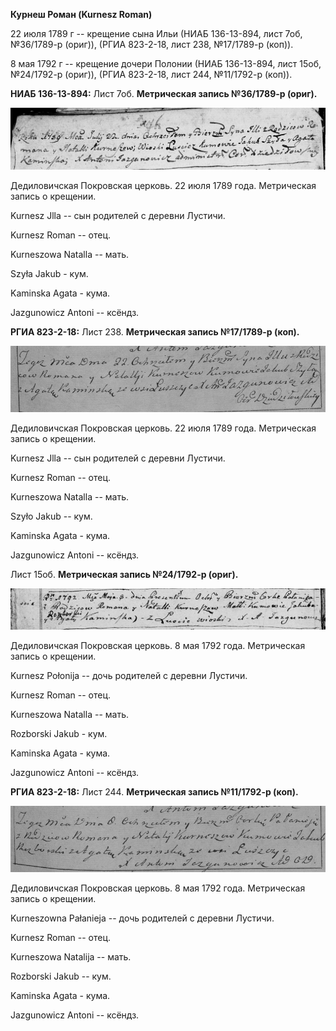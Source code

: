 **Курнеш Роман (Kurnesz Roman)**

22 июля 1789 г -- крещение сына Ильи (НИАБ 136-13-894, лист 7об,
№36/1789-р (ориг)), (РГИА 823-2-18, лист 238, №17/1789-р (коп)).

8 мая 1792 г -- крещение дочери Полонии (НИАБ 136-13-894, лист 15об,
№24/1792-р (ориг)), (РГИА 823-2-18, лист 244, №11/1792-р (коп)).

**НИАБ 136-13-894:** Лист 7об. **Метрическая запись №36/1789-р (ориг).**

![](./media/490a095bd3a4f012decad411221a570c1b252d98.png)

Дедиловичская Покровская церковь. 22 июля 1789 года. Метрическая запись
о крещении.

Kurnesz Jlla -- сын родителей с деревни Лустичи.

Kurnesz Roman -- отец.

Kurneszowa Natalla -- мать.

Szyła Jakub - кум.

Kaminska Agata - кума.

Jazgunowicz Antoni -- ксёндз.

**РГИА 823-2-18:** Лист 238. **Метрическая запись №17/1789-р (коп).**

![](./media/292a193d04349e85b3e40a10466507d094613ab7.png)

Дедиловичская Покровская церковь. 22 июля 1789 года. Метрическая запись
о крещении.

Kurnesz Jlla -- сын родителей с деревни Лустичи.

Kurnesz Roman -- отец.

Kurneszowa Natalla -- мать.

Szyło Jakub -- кум.

Kaminska Agata - кума.

Jazgunowicz Antoni -- ксёндз.

Лист 15об. **Метрическая запись №24/1792-р (ориг).**

![](./media/cf50dcec215ff3a574df1bba110c1b9d6e10e85b.png)

Дедиловичская Покровская церковь. 8 мая 1792 года. Метрическая запись о
крещении.

Kurnesz Połonija -- дочь родителей с деревни Лустичи.

Kurnesz Roman -- отец.

Kurneszowa Natalla -- мать.

Rozborski Jakub - кум.

Kaminska Agata - кума.

Jazgunowicz Antoni -- ксёндз.

**РГИА 823-2-18:** Лист 244. **Метрическая запись №11/1792-р (коп).**

![](./media/0584585651bf107ade9753a4e679b01e49199c8e.png)

Дедиловичская Покровская церковь. 8 мая 1792 года. Метрическая запись о
крещении.

Kurneszowna Pałanieja -- дочь родителей с деревни Лустичи.

Kurnesz Roman -- отец.

Kurneszowa Natalija -- мать.

Rozborski Jakub -- кум.

Kaminska Agata - кума.

Jazgunowicz Antoni -- ксёндз.
